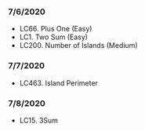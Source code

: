 ### 7/6/2020
- LC66. Plus One (Easy)
- LC1. Two Sum (Easy)
- LC200. Number of Islands (Medium)
### 7/7/2020
- LC463. Island Perimeter
### 7/8/2020
- LC15. 3Sum
